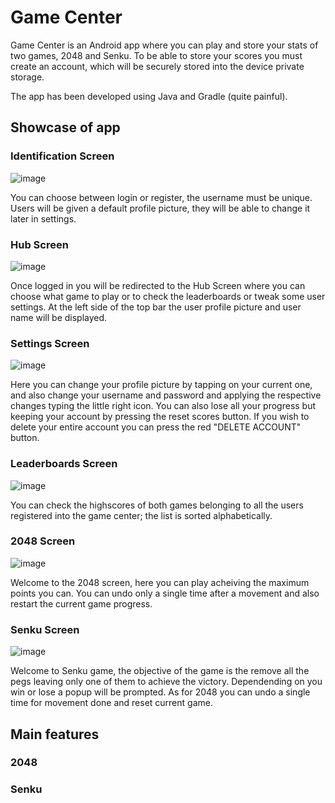 # Game Center
Game Center is an Android app where you can play and store your stats of two games, 2048 and Senku. To be able to store your scores you must create an account, which will be securely stored into the device private storage.

The app has been developed using Java and Gradle (quite painful).

## Showcase of app

### Identification Screen
![image](https://github.com/xborrasmercant/PM_GameCenter/assets/91749310/64944136-fb41-4717-9c8e-a32058786a43)

You can choose between login or register, the username must be unique. Users will be given a default profile picture, they will be able to change it later in settings.

### Hub Screen
![image](https://github.com/xborrasmercant/PM_GameCenter/assets/91749310/25255269-a038-40e9-917d-a95ff281d12a)

Once logged in you will be redirected to the Hub Screen where you can choose what game to play or to check the leaderboards or tweak some user settings. At the left side of the top bar the user profile picture and user name will be displayed.

### Settings Screen
![image](https://github.com/xborrasmercant/PM_GameCenter/assets/91749310/1602f569-6a6a-4801-b10d-4f5a1228dbc5)

Here you can change your profile picture by tapping on your current one, and also change your username and password and applying the respective changes typing the little right icon. You can also lose all your progress but keeping your account by pressing the reset scores button. If you wish to delete your entire account you can press the red "DELETE ACCOUNT" button.

### Leaderboards Screen
![image](https://github.com/xborrasmercant/PM_GameCenter/assets/91749310/bc7929d5-bca4-4c30-9ec3-ceb320cb1f76)

You can check the highscores of both games belonging to all the users registered into the game center; the list is sorted alphabetically.

### 2048 Screen
![image](https://github.com/xborrasmercant/PM_GameCenter/assets/91749310/bc04f387-fd5f-49d5-81eb-7244b18b287b)

Welcome to the 2048 screen, here you can play acheiving the maximum points you can. You can undo only a single time after a movement and also restart the current game progress. 

### Senku Screen
![image](https://github.com/xborrasmercant/PM_GameCenter/assets/91749310/16e9c162-6dd5-484d-937e-6fd4e903e6f1)

Welcome to Senku game, the objective of the game is the remove all the pegs leaving only one of them to achieve the victory. Dependending on you win or lose a popup will be prompted. As for 2048 you can undo a single time for movement done and reset current game.

## Main features
### 2048
### Senku
